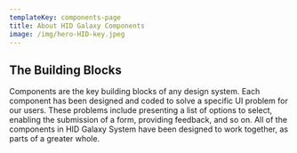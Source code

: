 ```yaml
---
templateKey: components-page
title: About HID Galaxy Components
image: /img/hero-HID-key.jpeg
---
```

## The Building Blocks

Components are the key building blocks of any design system. Each component has been designed and coded to solve a specific UI problem for our users. These problems include presenting a list of options to select, enabling the submission of a form, providing feedback, and so on. All of the components in HID Galaxy System have been designed to work together, as parts of a greater whole.
